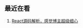 ## 最近在看

1. [React源码解析，感觉博主超级细心](https://react.iamkasong.com/preparation/oldConstructure.html#react15%E6%9E%B6%E6%9E%84)
<!-- 2. TODO: package.json -->
<!-- 3. 疑似路白的知乎 -->